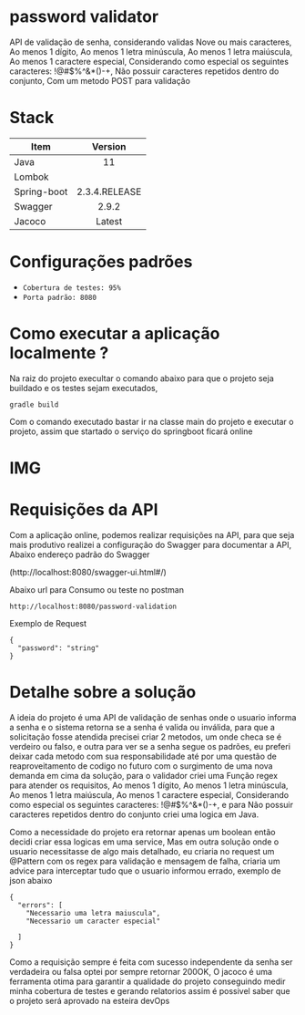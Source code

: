 # password validator
API de validação de senha, considerando validas Nove ou mais caracteres, Ao menos 1 dígito, Ao menos 1 letra minúscula, Ao menos 1 letra maiúscula, Ao menos 1 caractere especial, Considerando como especial os seguintes caracteres: !@#$%^&*()-+, Não possuir caracteres repetidos dentro do conjunto, Com um metodo POST para validação 

# Stack

| Item        | Version           | 
| ------------- |:-------------:| 
| Java     | 11 | 
| Lombok      |     | 
| Spring-boot | 2.3.4.RELEASE |
| Swagger | 2.9.2 |
| Jacoco | Latest |

# Configurações padrões 

- `Cobertura de testes: 95%`
- `Porta padrão: 8080`


# Como executar a aplicação localmente ?

Na raiz do projeto execultar o comando abaixo para que o projeto seja buildado e os testes sejam executados,  
```
gradle build
```
Com o comando executado bastar ir na classe main do projeto e executar o projeto, assim que startado o serviço do springboot ficará online 

# IMG

# Requisições da API 

Com a aplicação online, podemos realizar requisições na API, para que seja mais produtivo realizei a configuração do Swagger para documentar a API, Abaixo endereço padrão do Swagger 

(http://localhost:8080/swagger-ui.html#/)

Abaixo url para Consumo ou teste no postman 

```
http://localhost:8080/password-validation
```
Exemplo de Request

```
{
  "password": "string"
}
```

# Detalhe sobre a solução

A ideia do projeto é uma API de validação de senhas onde o usuario informa a senha e o sistema retorna se a senha é valida ou inválida, para que a solicitação fosse atendida precisei criar 2 metodos, um onde checa se é verdeiro ou falso, e outra para ver se a senha segue os padrões, eu preferi deixar cada metodo com sua responsabilidade até por uma questão de reaproveitamento de codigo no futuro com o surgimento de uma nova demanda em cima da solução, para o validador criei uma Função regex para atender os requisitos, Ao menos 1 dígito, Ao menos 1 letra minúscula, Ao menos 1 letra maiúscula, Ao menos 1 caractere especial, Considerando como especial os seguintes caracteres: !@#$%^&*()-+, e para Não possuir caracteres repetidos dentro do conjunto criei uma logica em Java.

Como a necessidade do projeto era retornar apenas um boolean então decidi criar essa logicas em uma service, Mas em outra solução onde o usuario necessitasse de algo mais detalhado, eu criaria no request um @Pattern com os regex para validação e mensagem de falha, criaria um advice para interceptar tudo que o usuario informou errado, exemplo de json abaixo 

```
{
  "errors": [
    "Necessario uma letra maiuscula",
    "Necessario um caracter especial"
    
  ]
}
```
Como a requisição sempre é feita com sucesso independente da senha ser verdadeira ou falsa optei por sempre retornar 200OK, O jacoco é uma ferramenta otima para garantir a qualidade do projeto conseguindo medir minha cobertura de testes e gerando relatorios assim é possivel saber que o projeto será aprovado na esteira devOps



